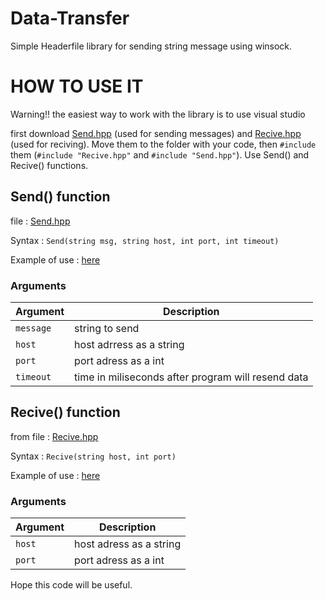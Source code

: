 # Data-Transfer

Simple Headerfile library for sending string message using winsock.

# HOW TO USE IT

Warning!! the easiest way to work with the library is to use visual studio 

first download [Send.hpp](https://github.com/mastercode5/Data-Transfer/blob/main/Server/Send.hpp) (used for sending messages) and [Recive.hpp](https://github.com/mastercode5/Data-Transfer/blob/main/Client/Recive.hpp) (used for reciving). Move them to the folder with your code, then `#include` them (`#include "Recive.hpp"` and `#include "Send.hpp"`). Use Send() and Recive() functions.

## Send() function
file : [Send.hpp](https://github.com/mastercode5/Data-Transfer/blob/main/Server/Send.hpp)

Syntax : ```Send(string msg, string host, int port, int timeout)```

Example of use : [here](https://github.com/mastercode5/Data-Transfer/blob/main/Server/ExampleCode.cpp)

### Arguments
|Argument|Description|
|--------|-----------|
|`message` |string to send|
|`host`| host adrress as a string|
|`port`|port adress as a int|
|`timeout`|time in miliseconds after program will resend data|

## Recive() function 
from file : [Recive.hpp](https://github.com/mastercode5/Data-Transfer/blob/main/Client/Recive.hpp)

Syntax : ```Recive(string host, int port)```

Example of use : [here](https://github.com/mastercode5/Data-Transfer/blob/main/Client/ExampleClient.cpp)

### Arguments
|Argument|Description|
|--------|-----------|
|`host`|host adress as a string|
|`port`|port adress as a int|





Hope this code will be useful.
